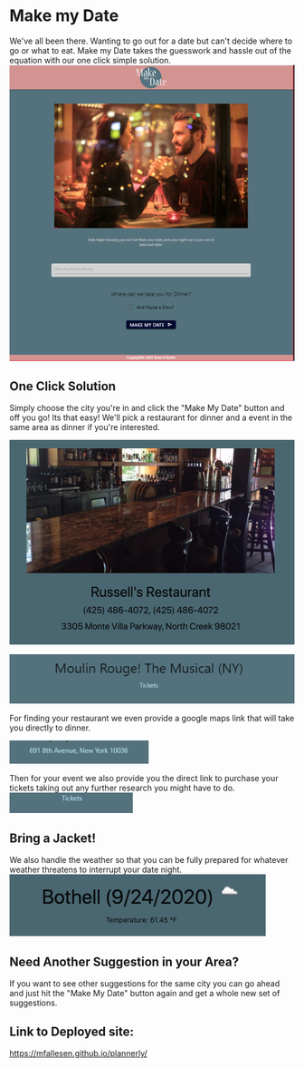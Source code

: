 # Make my Date

We've all been there. Wanting to go out for a date but can't decide where to go or what to eat. Make my Date takes the guesswork and hassle out of the equation with our one click simple solution.
![Landing Page](/assets/images/landingPage.png)

## One Click Solution

Simply choose the city you're in and click the "Make My Date" button and off you go! Its that easy! We'll pick a restaurant for dinner and a event in the same area as dinner if you're interested. 

![Restaurant Suggestion](/assets/images/restaurantOption.png)

![Event Suggestion](/assets/images/eventOption.png)



For finding your restaurant we even provide a google maps link that will take you directly to dinner. 

![Restaurant Directions](/assets/images/restaurantDirections.png)

Then for your event we also provide you the direct link to purchase your tickets taking out any further research you might have to do. 
![Event Tickets](/assets/images/eventTickets.png)

## Bring a Jacket!

We also handle the weather so that you can be fully prepared for whatever weather threatens to interrupt your date night. 
![weather advisory](/assets/images/weatherForDate.png)

## Need Another Suggestion in your Area? 

If you want to see other suggestions for the same city you can go ahead and just hit the "Make My Date" button again and get a whole new set of suggestions. 

## Link to Deployed site:

https://mfallesen.github.io/plannerly/












